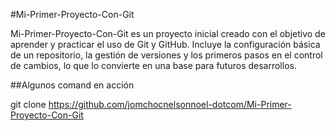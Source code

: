 #Mi-Primer-Proyecto-Con-Git
<p>
Mi-Primer-Proyecto-Con-Git es un proyecto inicial creado con el objetivo de aprender y practicar el uso de Git y GitHub. Incluye la configuración básica de un repositorio, la gestión de versiones y los primeros pasos en el control de cambios, lo que lo convierte en una base para futuros desarrollos.
</p>

##Algunos comand en acción

git clone https://github.com/jomchocnelsonnoel-dotcom/Mi-Primer-Proyecto-Con-Git
